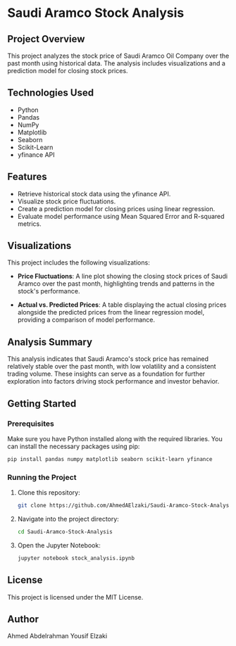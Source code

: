 # Saudi Aramco Stock Analysis

## Project Overview

This project analyzes the stock price of Saudi Aramco Oil Company over the past month using historical data. The analysis includes visualizations and a prediction model for closing stock prices.

## Technologies Used

- Python
- Pandas
- NumPy
- Matplotlib
- Seaborn
- Scikit-Learn
- yfinance API

## Features

- Retrieve historical stock data using the yfinance API.
- Visualize stock price fluctuations.
- Create a prediction model for closing prices using linear regression.
- Evaluate model performance using Mean Squared Error and R-squared metrics.

## Visualizations

This project includes the following visualizations:

- **Price Fluctuations**: A line plot showing the closing stock prices of Saudi Aramco over the past month, highlighting trends and patterns in the stock's performance.

- **Actual vs. Predicted Prices**: A table displaying the actual closing prices alongside the predicted prices from the linear regression model, providing a comparison of model performance.

## Analysis Summary

This analysis indicates that Saudi Aramco's stock price has remained relatively stable over the past month, with low volatility and a consistent trading volume. These insights can serve as a foundation for further exploration into factors driving stock performance and investor behavior.

## Getting Started

### Prerequisites

Make sure you have Python installed along with the required libraries. You can install the necessary packages using pip:

```bash
pip install pandas numpy matplotlib seaborn scikit-learn yfinance
```

### Running the Project

1. Clone this repository:
   ```bash
   git clone https://github.com/AhmedAElzaki/Saudi-Aramco-Stock-Analysis.git
   ```

2. Navigate into the project directory:
   ```bash
   cd Saudi-Aramco-Stock-Analysis
   ```

3. Open the Jupyter Notebook:
   ```bash
   jupyter notebook stock_analysis.ipynb
   ```

## License

This project is licensed under the MIT License.

## Author

Ahmed Abdelrahman Yousif Elzaki



